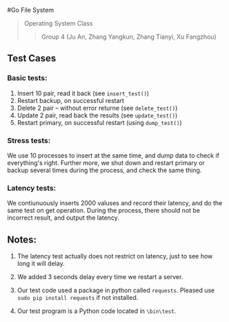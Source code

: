 #Go File System

> Operating System Class
> > Group 4 (Ju An, Zhang Yangkun, Zhang Tianyi, Xu Fangzhou)

## Test Cases
### Basic tests:
1. Insert 10 pair, read it back (see `insert_test()`)2. Restart backup, on successful restart  3. Delete 2 pair – without error returne (see `delete_test()`)4. Update 2 pair, read back the results (see `update_test()`)5. Restart primary, on successful restart (using `dump_test()`)
### Stress tests:
We use 10 processes to insert at the same time, and dump data to check if everything's right. Further more, we shut down and restart primary or backup several times during the process, and check the same thing. 
### Latency tests:
We contiunuously inserts 2000 valuses and record their latency, and do the same test on get operation. During the process, there should not be incorrect result, and output the latency.
## Notes:
1. The latency test actually does not restrict on latency, just to see how long it will delay.
2. We added 3 seconds delay every time we restart a server.
3. Our test code used a package in python called `requests`. Pleased use `sudo pip install requests` if not installed.
4. Our test program is a Python code located in `\bin\test`.